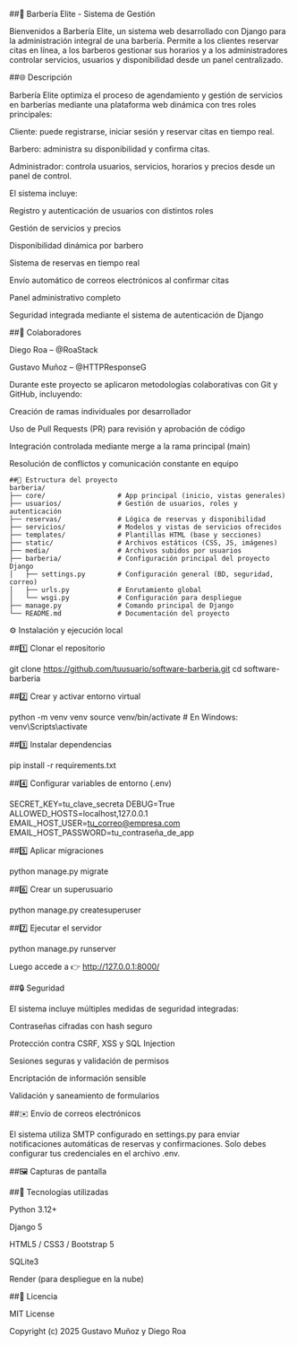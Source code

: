 ##💈 Barbería Elite - Sistema de Gestión

Bienvenidos a Barbería Elite, un sistema web desarrollado con Django para la administración integral de una barbería.
Permite a los clientes reservar citas en línea, a los barberos gestionar sus horarios y a los administradores controlar servicios, usuarios y disponibilidad desde un panel centralizado.

##🌐 Descripción

Barbería Elite optimiza el proceso de agendamiento y gestión de servicios en barberías mediante una plataforma web dinámica con tres roles principales:

Cliente: puede registrarse, iniciar sesión y reservar citas en tiempo real.

Barbero: administra su disponibilidad y confirma citas.

Administrador: controla usuarios, servicios, horarios y precios desde un panel de control.

El sistema incluye:

Registro y autenticación de usuarios con distintos roles

Gestión de servicios y precios

Disponibilidad dinámica por barbero

Sistema de reservas en tiempo real

Envío automático de correos electrónicos al confirmar citas

Panel administrativo completo

Seguridad integrada mediante el sistema de autenticación de Django

##👥 Colaboradores

Diego Roa – @RoaStack

Gustavo Muñoz – @HTTPResponseG

Durante este proyecto se aplicaron metodologías colaborativas con Git y GitHub, incluyendo:

Creación de ramas individuales por desarrollador

Uso de Pull Requests (PR) para revisión y aprobación de código


Integración controlada mediante merge a la rama principal (main)

Resolución de conflictos y comunicación constante en equipo
```
##📁 Estructura del proyecto
barberia/
├── core/                  # App principal (inicio, vistas generales)
├── usuarios/              # Gestión de usuarios, roles y autenticación
├── reservas/              # Lógica de reservas y disponibilidad
├── servicios/             # Modelos y vistas de servicios ofrecidos
├── templates/             # Plantillas HTML (base y secciones)
├── static/                # Archivos estáticos (CSS, JS, imágenes)
├── media/                 # Archivos subidos por usuarios
├── barberia/              # Configuración principal del proyecto Django
│   ├── settings.py        # Configuración general (BD, seguridad, correo)
│   ├── urls.py            # Enrutamiento global
│   └── wsgi.py            # Configuración para despliegue
├── manage.py              # Comando principal de Django
└── README.md              # Documentación del proyecto
```
⚙️ Instalación y ejecución local

##1️⃣ Clonar el repositorio

git clone https://github.com/tuusuario/software-barberia.git
cd software-barberia


##2️⃣ Crear y activar entorno virtual

python -m venv venv
source venv/bin/activate  # En Windows: venv\Scripts\activate


##3️⃣ Instalar dependencias

pip install -r requirements.txt


##4️⃣ Configurar variables de entorno (.env)

SECRET_KEY=tu_clave_secreta
DEBUG=True
ALLOWED_HOSTS=localhost,127.0.0.1
EMAIL_HOST_USER=tu_correo@empresa.com
EMAIL_HOST_PASSWORD=tu_contraseña_de_app


##5️⃣ Aplicar migraciones

python manage.py migrate


##6️⃣ Crear un superusuario

python manage.py createsuperuser


##7️⃣ Ejecutar el servidor

python manage.py runserver


Luego accede a 👉 http://127.0.0.1:8000/

##🔒 Seguridad

El sistema incluye múltiples medidas de seguridad integradas:

Contraseñas cifradas con hash seguro

Protección contra CSRF, XSS y SQL Injection

Sesiones seguras y validación de permisos

Encriptación de información sensible

Validación y saneamiento de formularios

##✉️ Envío de correos electrónicos

El sistema utiliza SMTP configurado en settings.py para enviar notificaciones automáticas de reservas y confirmaciones.
Solo debes configurar tus credenciales en el archivo .env.

##🖼️ Capturas de pantalla

##🧰 Tecnologías utilizadas

Python 3.12+

Django 5

HTML5 / CSS3 / Bootstrap 5

SQLite3

Render (para despliegue en la nube)

##📜 Licencia

MIT License

Copyright (c) 2025
Gustavo Muñoz y Diego Roa
